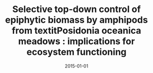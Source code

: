 ﻿---
title: "Selective top-down control of epiphytic biomass by amphipods from textitPosidonia oceanica meadows : implications for ecosystem functioning"
date: 2015-01-01
publishDate: 2020-02-22T09:51:32.600948Z
authors: ["L N Michel", "P Dauby", "A Dupont", "S Gobert", "G Lepoint"]
publication_types: ["2"]
abstract: ""
featured: false
publication: "*Belgian Journal of Zoology*"
tags: ["2015"]
---

